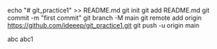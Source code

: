 echo "# git_practice1" >> README.md
git init
git add README.md
git commit -m "first commit"
git branch -M main
git remote add origin https://github.com/ideeep/git_practice1.git
git push -u origin main

abc
abc1
